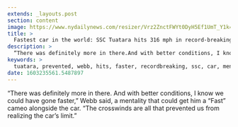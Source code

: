 ```yaml
--- 
extends: _layouts.post 
section: content 
image: https://www.nydailynews.com/resizer/Vrz2ZnctFWYt0DyH5Ef1UmT_Y1k=/1200x0/top/cloudfront-us-east-1.images.arcpublishing.com/tronc/7DNY5GJLPZD3XEH5QLVMSTUTNM.jpg 
title: > 
  Fastest car in the world: SSC Tuatara hits 316 mph in record-breaking drive 
description: > 
  “There was definitely more in there.And with better conditions, I know we could have gone faster,” Webb said, a mentality that could get him a “Fast” cameo alongside the car.“The crosswinds are all that prevented us from realizing the car’s limit.” 
keywords: > 
  tuatara, prevented, webb, hits, faster, recordbreaking, ssc, car, mentality, drive, know, fastest, realizing, world, mph, definitely, fast, gone, limit, 316 
date: 1603235561.5487897 
--- 
```

<div><p class=""> &#8220;There was definitely more in there. And with better conditions, I know we could have gone faster,&#8221; Webb said, a mentality that could get him a &#8220;Fast&#8221; cameo alongside the car. &#8220;The crosswinds are all that prevented us from realizing the car&#8217;s limit.&#8221;</p> </div>